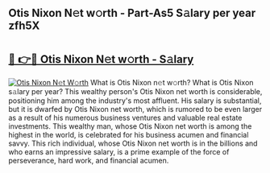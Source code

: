 ## Otis Nixon N𝚎t w𝚘rth - Part-As5 S𝚊lary per year zfh5X

# <h2><a href="http://gc02kf.nevu.top/?p=Otis+Nixon">🔗 👉🔴 Otis Nixon N𝚎t w𝚘rth - S𝚊lary</a></h2>

[![Otis Nixon N𝚎t W𝚘rth](https://i.imgur.com/Oavwk0R.jpeg)](http://gc02kf.nevu.top/?p=Otis+Nixon)
What is Otis Nixon n𝚎t w𝚘rth? What is Otis Nixon s𝚊lary per year?
This wealthy person's Otis Nixon net worth is considerable, positioning him among the industry's most affluent. His salary is substantial, but it is dwarfed by Otis Nixon net worth, which is rumored to be even larger as a result of his numerous business ventures and valuable real estate investments. This wealthy man, whose Otis Nixon net worth is among the highest in the world, is celebrated for his business acumen and financial savvy. This rich individual, whose Otis Nixon net worth is in the billions and who earns an impressive salary, is a prime example of the force of perseverance, hard work, and financial acumen.
